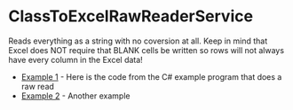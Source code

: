 # ClassToExcelRawReaderService

Reads everything as a string with no coversion at all.  Keep in mind that Excel does NOT require  that BLANK cells be written so rows will not always have every column in the Excel data!

- [Example 1](./ClassToExcelRawReaderService-Example1.md) - Here is the code from the C# example program that does a raw read
- [Example 2](./ClassToExcelRawReaderService-Example2.md) - Another example

